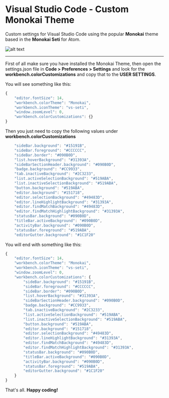 # Visual Studio Code - Custom Monokai Theme

Custom settings for Visual Studio Code using the popular **Monokai** theme based in the **Monokai Seti** for Atom.


![alt text](https://github.com/vtisnado/visual-studio-code-custom-settings/blob/master/visual-studio-code-custom-monokai.png)


___

First of all make sure you have installed the Monokai Theme, then open the settings.json file in **Code > Preferences > Settings** and look for the **workbench.colorCustomizations** and copy that to the **USER SETTINGS**.

You will see something like this:

```javascript
{
    "editor.fontSize": 14,
    "workbench.colorTheme": "Monokai",
    "workbench.iconTheme": "vs-seti",
    "window.zoomLevel": 0,
    "workbench.colorCustomizations": {}
}
```

Then you just need to copy the following values under **workbench.colorCustomizations**


```javascript
    "sideBar.background": "#15191B",
    "sideBar.foreground": "#CCCCCC",
    "sideBar.border": "#090B0D",
    "list.hoverBackground": "#31393A",
    "sideBarSectionHeader.background": "#090B0D",
    "badge.background": "#CC9933",
    "tab.inactiveBackground": "#2C3233",
    "list.activeSelectionBackground": "#519ABA",
    "list.inactiveSelectionBackground": "#519ABA",
    "button.background": "#519ABA",
    "editor.background": "#151718",
    "editor.selectionBackground": "#49483D",
    "editor.lineHighlightBackground": "#31393A",
    "editor.findMatchBackground": "#49483D",
    "editor.findMatchHighlightBackground": "#31393A",
    "statusBar.background": "#090B0D",
    "titleBar.activeBackground": "#090B0D",
    "activityBar.background": "#090B0D",
    "statusBar.foreground": "#519ABA",
    "editorGutter.background": "#1C1F20"
```

You will end with something like this:


```javascript
{
    "editor.fontSize": 14,
    "workbench.colorTheme": "Monokai",
    "workbench.iconTheme": "vs-seti",
    "window.zoomLevel": 0,
    "workbench.colorCustomizations": {
        "sideBar.background": "#15191B",
        "sideBar.foreground": "#CCCCCC",
        "sideBar.border": "#090B0D",
        "list.hoverBackground": "#31393A",
        "sideBarSectionHeader.background": "#090B0D",
        "badge.background": "#CC9933",
        "tab.inactiveBackground": "#2C3233",
        "list.activeSelectionBackground": "#519ABA",
        "list.inactiveSelectionBackground": "#519ABA",
        "button.background": "#519ABA",
        "editor.background": "#151718",
        "editor.selectionBackground": "#49483D",
        "editor.lineHighlightBackground": "#31393A",
        "editor.findMatchBackground": "#49483D",
        "editor.findMatchHighlightBackground": "#31393A",
        "statusBar.background": "#090B0D",
        "titleBar.activeBackground": "#090B0D",
        "activityBar.background": "#090B0D",
        "statusBar.foreground": "#519ABA",
        "editorGutter.background": "#1C1F20"
    }
}
```

That's all. **Happy coding!**


